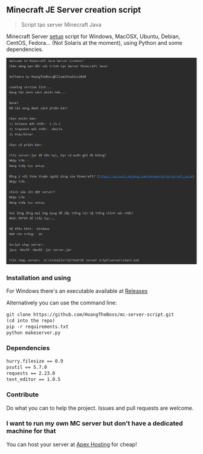 ## Minecraft JE Server creation script
> Script tạo server Minecraft Java

Minecraft Server [setup](https://minecraft.gamepedia.com/Tutorials/Setting_up_a_server) script for Windows, MacOSX, Ubuntu, Debian, CentOS, Fedora... (Not Solaris at the moment), using Python and some dependencies.

![screenshot-1](demos/screenshot-1.png "Screenshot 1")

### Installation and using
For Windows there's an executable available at [Releases](https://github.com/hoangtheboss/mc-server-script/releases)

Alternatively you can use the command line:

```
git clone https://github.com/HoangTheBoss/mc-server-script.git
(cd into the repo)
pip -r requirements.txt
python makeserver.py
```
### Dependencies
```
hurry.filesize == 0.9
psutil == 5.7.0
requests == 2.23.0
text_editor == 1.0.5
```

### Contribute
Do what you can to help the project. Issues and pull requests are welcome.

### I want to run my own MC server but don't have a dedicated machine for that
You can host your server at [Apex Hosting](https://billing.apexminecrafthosting.com/aff.php?aff=2786) for cheap!


